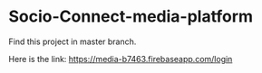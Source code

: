 # Socio-Connect-media-platform

Find this project in master branch.

Here is the link: https://media-b7463.firebaseapp.com/login
